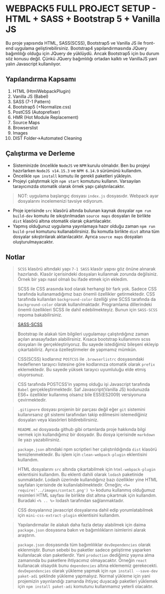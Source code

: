 # WEBPACK5 FULL PROJECT SETUP - HTML + SASS + Bootstrap 5 + Vanilla JS

Bu proje yapısında HTML, SASS(SCSS), Bootstrap5 ve Vanilla JS ile front-end uygulama geliştirebilirsiniz. Bootstrap4 yapılandırmasında JQuery bağımlılığı olduğu için JQuery de yüklüydü. Ancak Bootstrap5 için bu durum söz konusu değil. Çünkü JQuery bağımlılığı ortadan kalktı ve VanillaJS yani yalın Javascript kullanılıyor.

## Yapılandırma Kapsamı
1. HTML (HtmlWebpackPlugin)
2. Vanilla JS (Babel)
3. SASS (7-1 Pattern)
4. Bootstrap5 (+Normalize.css)
5. PostCSS (Autoprefixer)
6. HMR (Hot Module Replacement)
7. Source Maps
8. Browserslist
9. Images
10. DIST Folder->Automated Cleaning

## Çalıştırma ve Derleme
- Sisteminizde öncelikle `NodeJS` ve `NPM` kurulu olmalıdır. Ben bu projeyi hazırlarken `NodeJS v14.15.3` ve `NPM 6.14.9` sürümünü kullandım.
- Öncelikle `npm install` komutu ile gerekli paketleri yükleyin.
- Projeyi çalıştırmak için `npm start` komutunu kullanın. Varsayılan tarayıcınızda otomatik olarak örnek yapı çalıştırılacaktır.
> NOT: uygulama başlangıç dosyası `index.js` dosyasıdır. Webpack ayar dosyalarını incelemenizi tavsiye ediyorum.
- Proje içerisinde `src` klasörü altında bulunan kaynak dosyalar `npm run build-dev` komutu ile sıkıştırılmadan `source maps` dosyaları ile birlikte `dist` klasörü altına otomatik olarak çıkartılacaktır.
- Yapmış olduğunuz uygulama yayınlamaya hazır olduğu zaman `npm run build-prod` komutunu kullanabilirsiniz. Bu komutla birlikte `dist` altına tüm dosyalar sıkıştırılarak aktarılacaktır. Ayrıca `source maps` dosyaları oluşturulmayacaktır.

## Notlar
> `SCSS` klasörü altındaki yapı `7-1 SASS` klasör yapısı göz önüne alınarak hazırlandı. Klasör içerisindeki dosyaları kullanmak zorunda değilsiniz. Örnek bir yapı nasıl olmalı bu ifade etmek için ekledim. 

> SCSS ile CSS arasında kod olarak herhangi bir fark yok. Sadece CSS tarafında kullanamadığımız bazı önemli özellikler getirmektedir. CSS tarafında kullanılan `background-color` özelliği yine SCSS tarafında da `background-color` olarak kullanılmaktadır. Programlama dillerindeki önemli özellikleri SCSS ile dahil edebilmekteyiz. Bunun için `SASS-SCSS` repoma bakabilirsiniz.

> [SASS-SCSS](https://github.com/mrtozn1923/SASS-SCSS)

> Bootstrap ile alakalı tüm bilgileri uygulamayı çalıştırdığınız zaman açılan anasayfadan alabilirsiniz. Kısaca bootstrap kullanımını scss dosyaları ile gerçekleştiriyoruz. Bu sayede istediğimiz bileşeni ekleyip çıkartabiliriz. Ayrıca özelleştirmeler de yapmamız mümkün.

> CSS(SCSS) kodlarınız `POSTCSS` ile `.browserlistrc` dosyasındaki hedeflenen tarayıcı listesine göre kodlarınıza otomatik olarak `prefix` eklemektedir. Bu sayede yüksek tarayıcı uyumluluğu elde etmiş oluyorsunuz.

> CSS tarafında POSTCSS'in yapmış olduğu işi Javascript tarafında `Babel` gerçekleştirmektedir. Saf Javascript(Vanilla JS) kodunuzda ES6+ özellikler kullanmış olsanız bile ES5(ES2009) versiyonuna çevirmektedir.

> `.gitignore` dosyası projenin bir parçası değil eğer `git` sistemini kullanırsanız git sistemi tarafından takip edilmesini istemediğiniz dosyaları veya klasörleri bildirebilirsiniz.

> `README.md` dosyasıda github gibi ortamlarda proje hakkında bilgi vermek için kullandığımız bir dosyadır. Bu dosya içerisinde `markdown` ile yazı yazabilirsiniz.

> `package.json` altındaki npm scriptleri her çalıştırıldığında `dist` klasörü temizlenmektedir. Bu işlem için `clean-webpack-plugin` eklentisini kullandım.

> HTML dosyalarını `src` altında çıkartabilmek için `html-webpack-plugin` eklentisini kullandım. Bu eklenti dahili olarak `lodash` paketinide sunmaktadır. Lodash üzerinde kullandığınız bazı özellikler yine HTML sayfaları içerisinde de kullanılabilmektedir. Örneğin; `<%= require('../images/contact.png') %>` kodunu kullanmış olduğumuz resimleri HTML sayfası ile birlikte dist altına çıkartmak için kullandım. Buradaki `<% .. %>` lodash tarafından sağlanmaktadır.

> CSS dosyalarınız javascript dosyalarına dahil edip yorumlatabilmek için `mini-css-extract-plugin` eklentisini kullandım.

> Yapılandırmalar ile alakalı daha fazla detay alabilmek için daima `package.json` dosyasına bakın ve bağımlılıkların isimlerini alarak araştırın.

> `package.json` dosyasında tüm bağımlılıklar `devDependencies` olarak eklenmiştir. Bunun sebebi bu paketler sadece geliştirme yaparken kullanılacak olan paketlerdir. Yani `production` dediğimiz yayına alma zamanında bu paketlere ihtiyacımız olmayacaktır. Örneğin `react` kullanacak olsaydık bunu `dependencies` altına eklememiz gerekecekti. `devDependencies` olarak yükleme yapmak için `npm install --save-dev paket-adi` şeklinde yükleme yapmalıyız. Normal yükleme için yani projemizin yayınlandığı zamanda ihtiyaç duyacağı paketleri yüklemek için `npm install paket-adi` komutunu kullanmamız yeterli olacaktır.